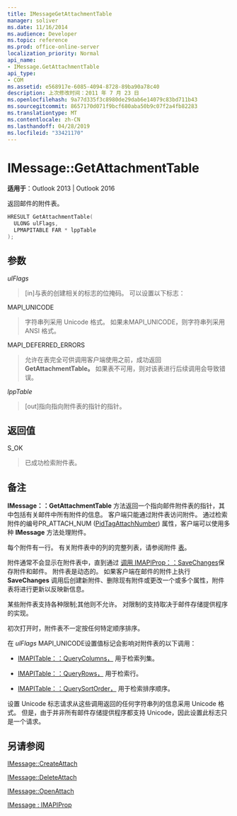 ```yaml
---
title: IMessageGetAttachmentTable
manager: soliver
ms.date: 11/16/2014
ms.audience: Developer
ms.topic: reference
ms.prod: office-online-server
localization_priority: Normal
api_name:
- IMessage.GetAttachmentTable
api_type:
- COM
ms.assetid: e568917e-6085-4094-8728-89ba90a78c40
description: 上次修改时间：2011 年 7 月 23 日
ms.openlocfilehash: 9a77d335f3c8980de29dab6e14079c83bd711b43
ms.sourcegitcommit: 8657170d071f9bcf680aba50b9c07f2a4fb82283
ms.translationtype: MT
ms.contentlocale: zh-CN
ms.lasthandoff: 04/28/2019
ms.locfileid: "33421170"
---
```

# <a name="imessagegetattachmenttable"></a>IMessage::GetAttachmentTable

  
  
**适用于**：Outlook 2013 | Outlook 2016 
  
返回邮件的附件表。
  
```cpp
HRESULT GetAttachmentTable(
  ULONG ulFlags,
  LPMAPITABLE FAR * lppTable
);
```

## <a name="parameters"></a>参数

 _ulFlags_
  
> [in]与表的创建相关的标志的位掩码。 可以设置以下标志： 
    
MAPI_UNICODE 
  
> 字符串列采用 Unicode 格式。 如果未MAPI_UNICODE，则字符串列采用 ANSI 格式。
    
MAPI_DEFERRED_ERRORS 
  
> 允许在表完全可供调用客户端使用之前，成功返回 **GetAttachmentTable。** 如果表不可用，则对该表进行后续调用会导致错误。 
    
 _lppTable_
  
> [out]指向指向附件表的指针的指针。
    
## <a name="return-value"></a>返回值

S_OK 
  
> 已成功检索附件表。
    
## <a name="remarks"></a>备注

**IMessage：：GetAttachmentTable** 方法返回一个指向邮件附件表的指针，其中包括有关邮件中所有附件的信息。 客户端只能通过附件表访问附件。 通过检索附件的编号PR_ATTACH_NUM ([PidTagAttachNumber](pidtagattachnumber-canonical-property.md)) 属性，客户端可以使用多种 **IMessage** 方法处理附件。  
  
每个附件有一行。 有关附件表中的列的完整列表，请参阅附件 [表](attachment-tables.md)。
  
附件通常不会显示在附件表中，直到通过 [调用 IMAPIProp：：SaveChanges](imapiprop-savechanges.md)保存附件和邮件。 附件表是动态的。 如果客户端在邮件的附件上执行 **SaveChanges** 调用后创建新附件、删除现有附件或更改一个或多个属性，附件表将进行更新以反映新信息。 
  
某些附件表支持各种限制;其他则不允许。 对限制的支持取决于邮件存储提供程序的实现。 
  
初次打开时，附件表不一定按任何特定顺序排序。 
  
在  _ulFlags_ MAPI_UNICODE设置值标记会影响对附件表的以下调用： 
  
- [IMAPITable：：QueryColumns，](imapitable-querycolumns.md) 用于检索列集。 
    
- [IMAPITable：：QueryRows，](imapitable-queryrows.md) 用于检索行。 
    
- [IMAPITable：：QuerySortOrder，](imapitable-querysortorder.md) 用于检索排序顺序。 
    
设置 Unicode 标志请求从这些调用返回的任何字符串列的信息采用 Unicode 格式。 但是，由于并非所有邮件存储提供程序都支持 Unicode，因此设置此标志只是一个请求。
  
## <a name="see-also"></a>另请参阅



[IMessage::CreateAttach](imessage-createattach.md)
  
[IMessage::DeleteAttach](imessage-deleteattach.md)
  
[IMessage::OpenAttach](imessage-openattach.md)
  
[IMessage : IMAPIProp](imessageimapiprop.md)

